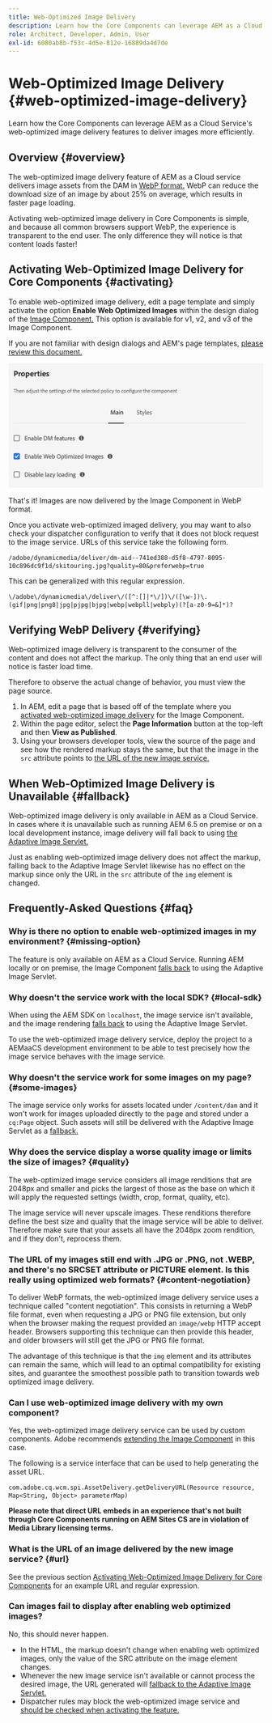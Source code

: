 ```yaml
---
title: Web-Optimized Image Delivery
description: Learn how the Core Components can leverage AEM as a Cloud Service's web-optimized image delivery features to deliver images more efficiently.
role: Architect, Developer, Admin, User
exl-id: 6080ab8b-f53c-4d5e-812e-16889da4d7de
---
```

# Web-Optimized Image Delivery {#web-optimized-image-delivery}

Learn how the Core Components can leverage AEM as a Cloud Service's web-optimized image delivery features to deliver images more efficiently.

## Overview {#overview}

The web-optimized image delivery feature of AEM as a Cloud service delivers image assets from the DAM in [WebP format.](https://developers.google.com/speed/webp) WebP can reduce the download size of an image by about 25% on average, which results in faster page loading.

Activating web-optimized image delivery in Core Components is simple, and because all common browsers support WebP, the experience is transparent to the end user. The only difference they will notice is that content loads faster!

## Activating Web-Optimized Image Delivery for Core Components {#activating}

To enable web-optimized image delivery, edit a page template and simply activate the option **Enable Web Optimized Images** within the design dialog of the [Image Component.](/help/components/image.md#design-dialog) This option is available for v1, v2, and v3 of the Image Component.

If you are not familiar with design dialogs and AEM's page templates, [please review this document.](/help/get-started/authoring.md#pre-configuring-core-components)

![Enabling web-optimized image delivery in the design dialog](/help/assets/web-optimized-image-delivery.png)

That's it! Images are now delivered by the Image Component in WebP format.

Once you activate web-optimized imaged delivery, you may want to also check your dispatcher configuration to verify that it does not block request to the image service. URLs of this service take the following form.

```text
/adobe/dynamicmedia/deliver/dm-aid--741ed388-d5f8-4797-8095-10c896dc9f1d/skitouring.jpg?quality=80&preferwebp=true
```

This can be generalized with this regular expression.

```text
\/adobe\/dynamicmedia\/deliver\/([^:[]|*\/])\/([\w-])\.(gif|png|png8|jpg|pjpg|bjpg|webp|webpll|webply)(?[a-z0-9=&]*)?
```

## Verifying WebP Delivery {#verifying}

Web-optimized image delivery is transparent to the consumer of the content and does not affect the markup. The only thing that an end user will notice is faster load time.

Therefore to observe the actual change of behavior, you must view the page source.

1. In AEM, edit a page that is based off of the template where you [activated web-optimized image delivery](#activating) for the Image Component.
1. Within the page editor, select the **Page Information** button at the top-left and then **View as Published**.
1. Using your browsers developer tools, view the source of the page and see how the rendered markup stays the same, but that the image in the `src` attribute points to [the URL of the new image service.](#activating)

## When Web-Optimized Image Delivery is Unavailable {#fallback}

Web-optimized image delivery is only available in AEM as a Cloud Service. In cases where it is unavailable such as running AEM 6.5 on premise or on a local development instance, image delivery will fall back to using [the Adaptive Image Servlet.](/help/developing/adaptive-image-servlet.md)

Just as enabling web-optimized image delivery does not affect the markup, falling back to the Adaptive Image Servlet likewise has no effect on the markup since only the URL in the `src` attribute of the `img` element is changed.

## Frequently-Asked Questions {#faq}

### Why is there no option to enable web-optimized images in my environment? {#missing-option}

The feature is only available on AEM as a Cloud Service. Running AEM locally or on premise, the Image Component [falls back](#fallback) to using the Adaptive Image Servlet.

### Why doesn't the service work with the local SDK? {#local-sdk}

When using the AEM SDK on `localhost`, the image service isn't available, and the image rendering [falls back](#fallback) to using the Adaptive Image Servlet.

To use the web-optimized image delivery service, deploy the project to a AEMaaCS development environment to be able to test precisely how the image service behaves with the image service.

### Why doesn't the service work for some images on my page? {#some-images}

The image service only works for assets located under `/content/dam` and it won't work for images uploaded directly to the page and stored under a `cq:Page` object. Such assets will still be delivered with the Adaptive Image Servlet as a [fallback.](#fallback)

### Why does the service display a worse quality image or limits the size of images? {#quality}

The web-optimized image service considers all image renditions that are 2048px and smaller and picks the largest of those as the base on which it will apply the requested settings (width, crop, format, quality, etc). 

The image service will never upscale images. These renditions therefore define the best size and quality that the image service will be able to deliver. Therefore make sure that your assets all have the 2048px zoom rendition, and if they don't, reprocess them.

### The URL of my images still end with .JPG or .PNG, not .WEBP, and there's no SRCSET attribute or PICTURE element. Is this really using optimized web formats? {#content-negotiation}

To deliver WebP formats, the web-optimized image delivery service uses a technique called "content negotiation". This consists in returning a WebP file format, even when requesting a JPG or PNG file extension, but only when the browser making the request provided an `image/webp` HTTP accept header. Browsers supporting this technique can then provide this header, and older browsers will still get the JPG or PNG file format.

The advantage of this technique is that the `img` element and its attributes can remain the same, which will lead to an optimal compatibility for existing sites, and guarantee the smoothest possible path to transition towards web optimized image delivery.

### Can I use web-optimized image delivery with my own component?

Yes, the web-optimized image delivery service can be used by custom components. Adobe recommends [extending the Image Component](/help/developing/customizing.md) in this case. 

The following is a service interface that can be used to help generating the asset URL.

```
com.adobe.cq.wcm.spi.AssetDelivery.getDeliveryURL(Resource resource, Map<String, Object> parameterMap)
```

**Please note that direct URL embeds in an experience that's not built through Core Components running on AEM Sites CS are in violation of Media Library licensing terms.**

### What is the URL of an image delivered by the new image service? {#url}

See the previous section [Activating Web-Optimized Image Delivery for Core Components](#activating) for an example URL and regular expression.

### Can images fail to display after enabling web optimized images?

No, this should never happen.

* In the HTML, the markup doesn't change when enabling web optimized images, only the value of the SRC attribute on the image element changes.
* Whenever the new image service isn't available or cannot process the desired image, the URL generated will [fallback to the Adaptive Image Servlet.](#fallback)
* Dispatcher rules may block the web-optimized image service and [should be checked when activating the feature.](#activating)
